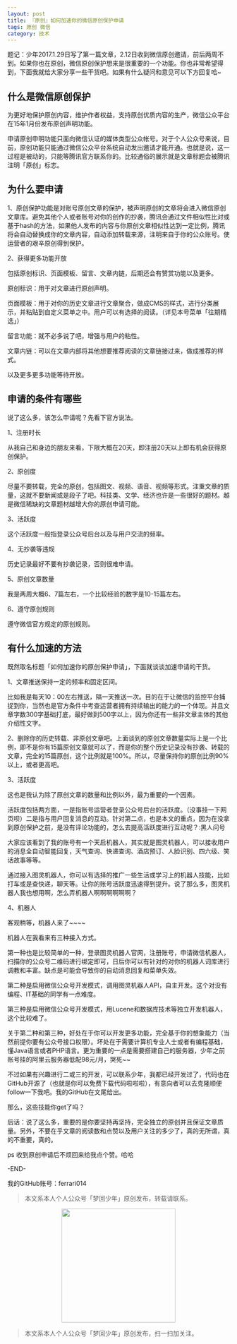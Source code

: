 ```yaml
---
layout: post
title: 『原创』如何加速你的微信原创保护申请
tags: 原创 微信
category: 技术
---
```


题记：少年2017.1.29日写了第一篇文章，2.12日收到微信原创邀请，前后两周不到。如果你也在原创，微信原创保护想来是很重要的一个功能。你也非常希望得到，下面我就给大家分享一些干货吧。如果有什么疑问和意见可以下方回复哈~

## 什么是微信原创保护

为更好地保护原创内容，维护作者权益，支持原创优质内容的生产，微信公众平台在15年1月份发布原创声明功能。

申请原创申明功能只面向微信认证的媒体类型公众帐号。对于个人公众号来说，目前，原创功能只能通过微信公众平台系统自动发出邀请才能开通。也就是说，这一过程是被动的，只能等腾讯官方联系你的。比较通俗的展示就是文章标题会被腾讯注明「原创」标志。

## 为什么要申请

1、原创保护功能是对账号原创文章的保护，被声明原创的文章将会进入微信原创文章库。避免其他个人或者账号对你的创作的抄袭，腾讯会通过文件相似性比对或基于hash的方法，如果他人发布的内容与你原创文章相似性达到一定比例，腾讯将会自动替换成你的文章内容，自动添加转载来源，注明来自于你的公众账号。使运营者的艰辛原创得到保护。

2、获得更多功能开放

包括原创标识、页面模板、留言、文章内链，后期还会有赞赏功能以及更多。

原创标识：用于对文章进行原创声明。

页面模板：用于对你的历史文章进行文章聚合，做成CMS的样式，进行分类展示，并粘贴到自定义菜单之中。用户可以有选择的阅读。（详见本号菜单「往期精选」）

留言功能：就不必多说了吧，增强与用户的粘性。

文章内链：可以在文章内部将其他想要推荐阅读的文章链接过来，做成推荐的样式。

以及更多更多功能等待开放。

##  申请的条件有哪些

说了这么多，该怎么申请呢？先看下官方说法。

1、注册时长

从我自己和身边的朋友来看，下限大概在20天，即注册20天以上即有机会获得原创保护。

2、原创度

尽量不要转载，完全的原创，包括图文、视频、语音、视频等形式。注重文章的质量，这就不要新闻或是段子了吧。科技类、文学、经济也许是一些很好的题材。越是微信稀缺的文章题材越增大你的原创申请可能。

3、活跃度

这个活跃度一般指登录公众号后台以及与用户交流的频率。

4、无抄袭等违规

历史记录最好不要有抄袭记录，否则很难申请。

5、原创文章数量

我是两周大概6、7篇左右，一个比较经验的数字是10-15篇左右。

6、遵守原创规则

遵守微信官方规定的原创规则。

##  有什么加速的方法

既然取名标题「如何加速你的原创保护申请」，下面就谈谈加速申请的干货。

1、文章推送保持一定的频率和固定区间。

比如我是每天10：00左右推送，隔一天推送一次。目的在于让微信的监控平台捕捉到你，当然也是官方条件中考查运营者拥有持续输出的能力的一个体现。并且文章字数300字基础打底，最好做到500字以上，因为你还有一些非文章主体的其他介绍性文字。

2、删除你的历史转载、非原创文章吧。上面谈到的原创文章数量实际上是一个比例，即不是你有15篇原创文章就可以了，而是你的整个历史记录没有抄袭、转载的文章，完全的15篇原创，这个比例就是100%。所以，尽量保持你的原创比例90%以上，或者更高吧。

3、活跃度

这也是我认为除了原创文章的数量和比例以外，最为重要的一个因素。

活跃度包括两方面，一是指账号运营者登录公众号后台的活跃度。（没事挂一下网页呗）二是指与用户回复消息的互动。针对第二点，也是本文的重点，因为在没拿到原创保护之前，是没有评论功能的，怎么去提高活跃度进行互动呢？:黑人问号

大家应该看到了我的账号有一个天启机器人，其实就是图灵机器人，可以接收用户的消息全自动智能回复，天气查询、快递查询、酒店预订、人脸识别、四六级、笑话故事等等。

通过接入图灵机器人，你可以有选择的推广一些生活或学习上的机器人技能，比如打车或是查快递，聊天等。让你的账号活跃度迅速得到提升。说了那么多，图灵机器人我也想用啊，怎么弄机器人啊啊啊啊啊啊？

4、机器人

客观稍等，机器人来了~~~~

机器人在我看来有三种接入方式。

第一种也是比较简单的一种，登录图灵机器人官网，注册账号，申请微信机器人，扫描你的公众号二维码进行绑定即可，日后你可以有针对的对你的机器人词库进行调教和丰富。缺点是可能会导致你的自动消息回复和菜单失效。

第二种是启用微信公众号开发模式，调用图灵机器人API，自主开发。这个对没有编程、IT基础的同学有一点难度。

第三种是启用微信公众号开发模式，用Lucene和数据库技术等独立开发机器人，这个比较难了。

关于第二种和第三种，好处在于你可以开发更多功能，完全基于你的想象能力（当然前提你要有公众号接口权限）。坏处在于需要计算机专业人士或者有编程基础，懂Java语言或者PHP语言。更为重要的一点是需要搭建自己的服务器，少年之前账号挂的阿里云服务器低配98元/月，哭死~~

不过如果有兴趣进行二或三的开发，可以联系少年，我都已经开发过了，代码也在GitHub开源了（也就是你可以免费下载代码啦啦啦），有意向者可以去克隆顺便follow一下我吧。我的GitHub在文尾给出。

那么，这些技能你get了吗？

后话：说了这么多，重要的是你要坚持再坚持，完全独立的原创并且保证文章质量。另外，不要在乎文章的阅读数和点赞以及用户关注的多少了，真的无所谓，真的不重要，真的。

ps 收到原创申请后不烦回来给我点个赞。哈哈

-END-

我的GitHub账号：ferrari014

> 本文系本人个人公众号「梦回少年」原创发布，转载请联系。

<div align="center">
<img src="http://rann.cc/assets/img/qrcode-logo.png" width="258" height="258" />
</div>

> 本文系本人个人公众号「梦回少年」原创发布，扫一扫加关注。